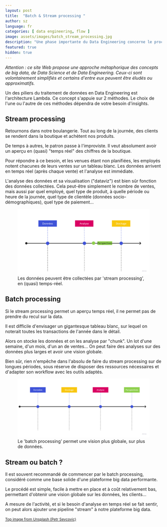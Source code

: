 ```yaml
---
layout: post
title:  "Batch & Stream processing "
author: sz
language: fr
categories: [ data engineering, flow ]
image: assets/images/batch_stream_processing.jpg
description: "Une phase importante du Data Engineering concerne le processing des données pour analyse"
featured: true
hidden: true
---
```


<div class="disclaimer"><i>Attention : ce site Web propose une approche métaphorique des concepts de big data, de Data Science et de Data Engineering. Ceux-ci sont volontairement simplifiés et certains d'entre eux peuvent être éludés ou approximatifs.</i></div>

Un des piliers du traitement de données en Data Engineering est l'architecture Lambda. Ce concept s'appuie sur 2 méthodes. Le choix de l'une ou l'autre de ces méthodes dépendra de votre besoin d'insights.

## Stream processing

Retournons dans notre boulangerie. Tout au long de la journée, des clients se rendent dans la boutique et achètent nos produits.

De temps à autres, le patron passe à l'improviste. Il veut absolument avoir un aperçu en (quasi) "temps réel" des chiffres de la boutique.

Pour répondre à ce besoin, et les venues étant non planifiées, les employés notent chacunes de leurs ventes sur un tableau blanc. Les données arrivent en temps réel (après chaque vente) et l'analyse est immédiate.

L'analyse des données et sa visualisation ("dataviz") est bien sûr fonction des données collectées. Cela peut-être simplement le nombre de ventes, mais aussi par quel employé, quel type de produit, à quelle période ou heure de la journée, quel type de clientèle (données socio-démographiques), quel type de paiement...

<figure>
    <img src="assets/images/stream_processing.jpg" alt="Les données peuvent être collectées en 'stream processing', en (quasi) temps-réel"/>
    <figcaption>Les données peuvent être collectées par 'stream processing', en (quasi) temps-réel.</figcaption>
</figure>

## Batch processing

Si le stream processing permet un aperçu temps réel, il ne permet pas de prendre du recul sur la data.

Il est difficile d'envisager un gigantesque tableau blanc, sur lequel on noterait toutes les transactions de l'année dans le détail.

Alors on stocke les données et on les analyse par "chunk". Un lot d'une semaine, d'un mois, d'un an de ventes... On peut faire des analyses sur des données plus larges et avoir une vision globale.

Bien sûr, rien n'empêche dans l'absolu de faire du stream processing sur de longues périodes, sous réserve de disposer des ressources nécessaires et d'adapter son workflow avec les outils adaptés.


<figure>
    <img src="assets/images/batch_processing.jpg" alt="Le 'batch processing' permet une vision plus globale"/>
    <figcaption>Le 'batch processing' permet une vision plus globale, sur plus de données.</figcaption>
</figure>

## Stream ou batch ?

Il est souvent recommandé de commencer par le batch processing, considéré comme une base solide d'une plateforme big data performante.

Le procédé est simple, facile à mettre en place et à coût relativement bas, permettant d'obtenir une vision globale sur les données, les clients...

A mesure de l'activité, et si le besoin d'analyse en temps réel se fait sentir, on peut alors ajouter une pipeline "stream" à notre plateforme big data.

<p><a href="https://unsplash.com" target="blank_"><small>Top image from Unsplash (Petr Sevcovic)</small></a></p>
